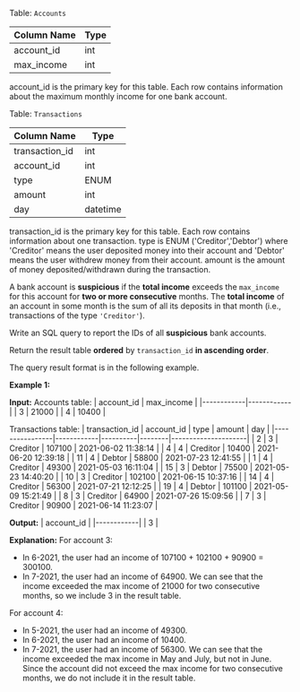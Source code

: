 ﻿
Table:  `Accounts`

| Column Name | Type |
|-------------|------|
| account_id  | int  |
| max_income  | int  |

account_id is the primary key for this table.
Each row contains information about the maximum monthly income for one bank account.

Table:  `Transactions`

| Column Name    | Type     |
|----------------|----------|
| transaction_id | int      |
| account_id     | int      |
| type           | ENUM     |
| amount         | int      |
| day            | datetime |

transaction_id is the primary key for this table.
Each row contains information about one transaction.
type is ENUM ('Creditor','Debtor') where 'Creditor' means the user deposited money into their account and 'Debtor' means the user withdrew money from their account.
amount is the amount of money deposited/withdrawn during the transaction.

A bank account is  **suspicious**  if the  **total income**  exceeds the  `max_income`  for this account for  **two or more consecutive**  months. The  **total income**  of an account in some month is the sum of all its deposits in that month (i.e., transactions of the type  `'Creditor'`).

Write an SQL query to report the IDs of all  **suspicious**  bank accounts.

Return the result table  **ordered**  by  `transaction_id`  **in ascending order**.

The query result format is in the following example.

**Example 1:**

**Input:** 
Accounts table:
| account_id | max_income |
|------------|------------|
| 3          | 21000      |
| 4          | 10400      |

Transactions table:
| transaction_id | account_id | type     | amount | day                 |
|----------------|------------|----------|--------|---------------------|
| 2              | 3          | Creditor | 107100 | 2021-06-02 11:38:14 |
| 4              | 4          | Creditor | 10400  | 2021-06-20 12:39:18 |
| 11             | 4          | Debtor   | 58800  | 2021-07-23 12:41:55 |
| 1              | 4          | Creditor | 49300  | 2021-05-03 16:11:04 |
| 15             | 3          | Debtor   | 75500  | 2021-05-23 14:40:20 |
| 10             | 3          | Creditor | 102100 | 2021-06-15 10:37:16 |
| 14             | 4          | Creditor | 56300  | 2021-07-21 12:12:25 |
| 19             | 4          | Debtor   | 101100 | 2021-05-09 15:21:49 |
| 8              | 3          | Creditor | 64900  | 2021-07-26 15:09:56 |
| 7              | 3          | Creditor | 90900  | 2021-06-14 11:23:07 |

**Output:** 
| account_id |
|------------|
| 3          |

**Explanation:** 
For account 3:
- In 6-2021, the user had an income of 107100 + 102100 + 90900 = 300100.
- In 7-2021, the user had an income of 64900.
We can see that the income exceeded the max income of 21000 for two consecutive months, so we include 3 in the result table.

For account 4:
- In 5-2021, the user had an income of 49300.
- In 6-2021, the user had an income of 10400.
- In 7-2021, the user had an income of 56300.
We can see that the income exceeded the max income in May and July, but not in June. Since the account did not exceed the max income for two consecutive months, we do not include it in the result table.
